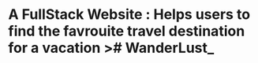 # A FullStack Website : Helps users to find the favrouite travel destination for a vacation >#   W a n d e r L u s t _  
 